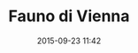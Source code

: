---
title: Fauno di Vienna
layout: post
date: 2015-09-23 11:42
numero: 13
image: 13_faunodivienna.png
thumb: 13_faunodivienna.svg
wiki: https://it.wikipedia.org/wiki/Fauno
source: https://commons.wikimedia.org/wiki/File:Faunus_Vienna_Ma528.jpg
source-name: Wikimedia Commons
autore: luca corsato
social-autore: https://twitter.com/lucacorsato
social-idea: https://twitter.com/lucacorsato
idea: luca corsato
tags:
- uomo
- mitologia
- id. corsato
---